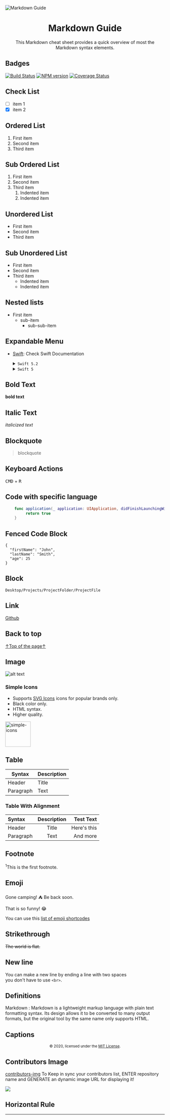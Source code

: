 ![Markdown Guide](https://github.com/AndrewFakher/Markdown-Guide/blob/master/markdown-guide-og.jpg)
<h1 align="center">Markdown Guide</h1>
<p align="center">
	This Markdown cheat sheet provides a quick overview of most the Markdown syntax elements.
</p>

## Badges
[![Build Status](https://img.shields.io/travis/markdown-it/markdown-it-deflist/master.svg?style=flat)](https://shields.io)
[![NPM version](https://img.shields.io/npm/v/markdown-it-deflist.svg?style=flat)](https://shields.io)
[![Coverage Status](https://img.shields.io/coveralls/markdown-it/markdown-it-deflist/master.svg?style=flat)](https://shields.io)

## Check List
- [ ] item 1
- [x] item 2

## Ordered List
1. First item
2. Second item
3. Third item

## Sub Ordered List
1. First item
2. Second item
3. Third item
    1. Indented item
    2. Indented item

## Unordered List
- First item
- Second item
- Third item

## Sub Unordered List
- First item
- Second item
- Third item
    - Indented item
    - Indented item
  
## Nested lists
- First item
  - sub-item
    - sub-sub-item
    
## Expandable Menu
- [Swift](https://swift.org/about/): Check Swift Documentation 
  <details>
	<summary><code>Swift 5.2</code> </summary>

	Released July 15, 2019	<br>
	<a href='https://github.com/AndrewFakher/GitDemo/blob/master/github.png'><code>Screenshot</code></a> 
  </details>
  
    <details>
	<summary><code>Swift 5</code> </summary>
   
	Released March 25, 2019<br>
	<a href='https://github.com/AndrewFakher/GitDemo/blob/master/github.png'><code>Screenshot</code></a> 
  </details>

## Bold Text
**bold text**

## Italic Text
*italicized text*

## Blockquote
> blockquote

## Keyboard Actions
<kbd>CMD</kbd> + <kbd>R</kbd>

## Code with specific language
```swift 
    func application(_ application: UIApplication, didFinishLaunchingWithOptions launchOptions: [UIApplication.LaunchOptionsKey: Any]?) -> Bool {
         return true
    }
```

## Fenced Code Block
```
{
  "firstName": "John",
  "lastName": "Smith",
  "age": 25
}
```

## Block
`Desktop/Projects/ProjectFolder/ProjectFile`

## Link
[Github](https://www.github.com)

## Back to top
[↑Top of the page↑](#readme) 

## Image
![alt text](https://github.com/AndrewFakher/Markdown-Guide/blob/master/github.png)

### Simple Icons
 - Supports [SVG Icons](https://github.com/simple-icons/simple-icons/tree/develop/icons) icons for popular brands only.
 - Black color only.
 - HTML syntax.
 - Higher quality. 
 
<img alt="simple-icons" width="80" src="https://cdn.jsdelivr.net/npm/simple-icons@latest/icons/github.svg" />

## Table
| Syntax | Description |
| ----------- | ----------- |
| Header | Title |
| Paragraph | Text |

### Table With Alignment
| Syntax      | Description | Test Text     |
| :---        |    :----:   |          ---: |
| Header      | Title       | Here's this   |
| Paragraph   | Text        | And more      |

## Footnote
<sup>1</sup>This is the first footnote.

## Emoji
Gone camping! :tent: Be back soon.

That is so funny! :joy:

You can use this [list of emoji shortcodes](https://gist.github.com/rxaviers/7360908)

## Strikethrough
~~The world is flat.~~

## New line
You can make a new line by ending a line with two spaces  
you don't have to use `<br>`.

## Definitions
Markdown
: Markdown is a lightweight markup language with plain text formatting syntax. Its design allows it to be converted to many output formats, but the original tool by the same name only supports HTML.

## Captions
<div align= "center">
    <sub>© 2020, licensed under the <a href="https://opensource.org/licenses/MIT">MIT License</a>.</sub>
</div>

## Contributors Image
[contributors-img](https://contributors-img.web.app/preview?repo=wxphp%2Fwxphp) To Keep in sync your contributors list, ENTER repository name and GENERATE an dynamic image URL for displaying it!

<a href="https://github.com/nextcloud/docker/graphs/contributors">
  <img src="https://contributors-img.web.app/image?repo=nextcloud/docker" />
</a>

## Horizontal Rule
---
